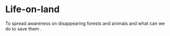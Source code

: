 # Life-on-land
To spread awareness on disappearing forests and animals and what can we do to save them .
